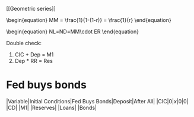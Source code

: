 [[Geometric series]]

\begin{equation}
MM = \frac{1}{1-(1-r)} = \frac{1}{r}
\end{equation}

\begin{equation}
NL=ND=MM\cdot ER
\end{equation}

Double check:

1. CIC + Dep = M1
2. Dep * RR = Res

# Fed buys bonds

|Variable|Initial Conditions|Fed Buys Bonds|Deposit|After All|
|CIC|0|$x$|0|0|
|CD|
|M1|
|Reserves|
|Loans|
|Bonds|
